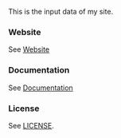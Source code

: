 This is the input data of my site.

### Website
See [Website](http://michaelnisi.com)

### Documentation
See [Documentation](http://michaelnisi.github.com/michaelnisi/article.html)

### License
See [LICENSE](https://raw.github.com/michaelnisi/michaelnisi:/master/LICENSE).
